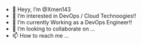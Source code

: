 - 👋 Heyy, I’m @Xmen143
- 👀 I’m interested in DevOps / Cloud Technoogies!!
- 🌱 I’m currently Working as a DevOps Engineer!!
- 💞️ I’m looking to collaborate on ...
- 📫 How to reach me ...

<!---
Xmen143/Xmen143 is a ✨ special ✨ repository because its `README.md` (this file) appears on your GitHub profile.
You can click the Preview link to take a look at your changes.
--->
